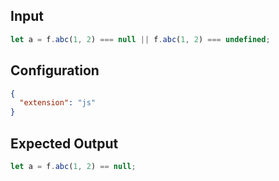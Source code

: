 
## Input
```javascript input
let a = f.abc(1, 2) === null || f.abc(1, 2) === undefined;
```

## Configuration
```json configuration
{
  "extension": "js"
}
```

## Expected Output
```javascript expected output
let a = f.abc(1, 2) == null;
```
